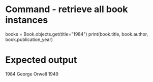 # Command - retrieve all book instances
books = Book.objects.get(title="1984")
print(book.title, book.author, book.publication_year)

# Expected output
1984 George Orwell 1949